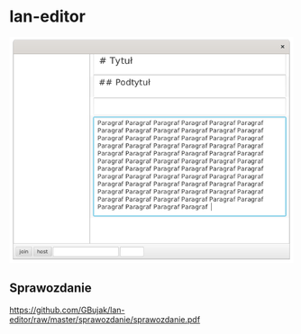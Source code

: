 # lan-editor

![interfejs aplikacji](sprawozdanie/img/interfejs.png)

## Sprawozdanie

<https://github.com/GBujak/lan-editor/raw/master/sprawozdanie/sprawozdanie.pdf>
